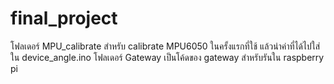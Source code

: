 # final_project
โฟลเดอร์ MPU_calibrate สำหรับ calibrate MPU6050 ในครั้งแรกที่ใช้ แล้วนำค่าที่ได้ไปใส่ใน device_angle.ino
โฟลเดอร์ Gateway เป็นโค้ดของ gateway สำหรับรันใน raspberry pi
